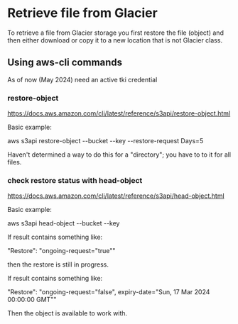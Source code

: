 # Retrieve file from Glacier

To retrieve a file from Glacier storage you first restore the file (object) and then either download or copy it to a new location that is not Glacier class.

## Using aws-cli commands

As of now (May 2024) need an active tki credential

### restore-object

https://docs.aws.amazon.com/cli/latest/reference/s3api/restore-object.html

Basic example:

aws s3api restore-object --bucket <bucketID> --key <filepath> --restore-request Days=5

Haven't determined a way to do this for a "directory"; you have to to it for all files.

### check restore status with head-object

https://docs.aws.amazon.com/cli/latest/reference/s3api/head-object.html

Basic example:

aws s3api head-object --bucket <bucketID> --key <filepath>

If result contains something like:

"Restore": "ongoing-request=\"true\""

then the restore is still in progress.

If result contains something like:

"Restore": "ongoing-request=\"false\", expiry-date=\"Sun, 17 Mar 2024 00:00:00 GMT\""

Then the object is available to work with.


